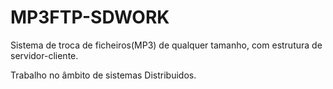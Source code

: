 # MP3FTP-SDWORK

Sistema de troca de ficheiros(MP3) de qualquer tamanho, com estrutura de servidor-cliente.
 
Trabalho no âmbito de sistemas Distribuidos.
